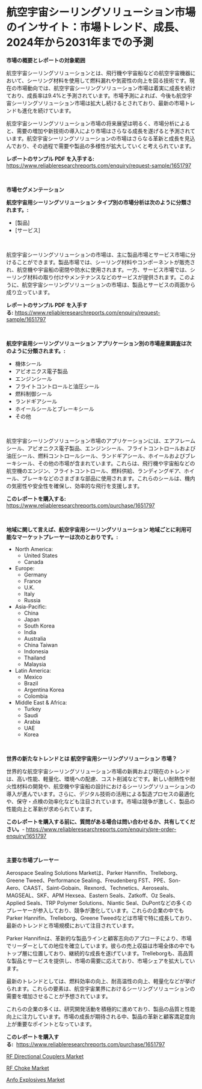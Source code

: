 <p><h1>航空宇宙シーリングソリューション市場のインサイト：市場トレンド、成長、2024年から2031年までの予測</h1></p><p><strong>市場の概要とレポートの対象範囲</strong></p>
<p><p>航空宇宙シーリングソリューションとは、飛行機や宇宙船などの航空宇宙機器において、シーリング材料を使用して燃料漏れや気密性の向上を図る技術です。現在の市場動向では、航空宇宙シーリングソリューション市場は着実に成長を続けており、成長率は9.4%と予測されています。市場予測によれば、今後も航空宇宙シーリングソリューション市場は拡大し続けるとされており、最新の市場トレンドも進化を続けています。</p><p>航空宇宙シーリングソリューション市場の将来展望は明るく、市場分析によると、需要の増加や新技術の導入により市場はさらなる成長を遂げると予測されています。航空宇宙シーリングソリューションの市場はさらなる革新と成長を見込んでおり、その過程で需要や製品の多様性が拡大していくと考えられています。</p></p>
<p><strong>レポートのサンプル PDF を入手する:</strong> <a href="https://www.reliableresearchreports.com/enquiry/request-sample/1651797">https://www.reliableresearchreports.com/enquiry/request-sample/1651797</a></p>
<p>&nbsp;</p>
<p><strong>市場セグメンテーション</strong></p>
<p><strong>航空宇宙用シーリングソリューション タイプ別の市場分析は次のように分類されます。:</strong></p>
<p><ul><li>[製品]</li><li>[サービス]</li></ul></p>
<p>&nbsp;</p>
<p><p>航空宇宙シーリングソリューションの市場は、主に製品市場とサービス市場に分けることができます。製品市場では、シーリング材料やコンポーネントが販売され、航空機や宇宙船の密閉や防水に使用されます。一方、サービス市場では、シーリング材料の取り付けやメンテナンスなどのサービスが提供されます。このように、航空宇宙シーリングソリューションの市場は、製品とサービスの両面から成り立っています。</p></p>
<p><strong>レポートのサンプル PDF を入手する:</strong>&nbsp;<a href="https://www.reliableresearchreports.com/enquiry/request-sample/1651797">https://www.reliableresearchreports.com/enquiry/request-sample/1651797</a></p>
<p>&nbsp;</p>
<p><strong> 航空宇宙用シーリングソリューション アプリケーション別の市場産業調査は次のように分類されます。:</strong></p>
<p><ul><li>機体シール</li><li>アビオニクス電子製品</li><li>エンジンシール</li><li>フライトコントロールと油圧シール</li><li>燃料制御シール</li><li>ランドギアシール</li><li>ホイールシールとブレーキシール</li><li>その他</li></ul></p>
<p>&nbsp;</p>
<p><p>航空宇宙シーリングソリューション市場のアプリケーションには、エアフレームシール、アビオニクス電子製品、エンジンシール、フライトコントロールおよび油圧シール、燃料コントロールシール、ランドギアシール、ホイールおよびブレーキシール、その他の市場が含まれています。これらは、飛行機や宇宙船などの航空機のエンジン、フライトコントロール、燃料供給、ランディングギア、ホイール、ブレーキなどのさまざまな部品に使用されます。これらのシールは、機内の気密性や安全性を確保し、効率的な飛行を支援します。</p></p>
<p><strong>このレポートを購入する:</strong>&nbsp; <a href="https://www.reliableresearchreports.com/purchase/1651797">https://www.reliableresearchreports.com/purchase/1651797</a></p>
<p>&nbsp;</p>
<p><strong>地域に関して言えば、航空宇宙用シーリングソリューション 地域ごとに利用可能なマーケットプレーヤーは次のとおりです。:</strong></p>
<p><ul>
    <li>
        North America:
        <ul>
            <li>United States</li>
            <li>Canada</li>
        </ul>
    </li>
    <li>
        Europe:
        <ul>
            <li>Germany</li>
            <li>France</li>
            <li>U.K.</li>
            <li>Italy</li>
            <li>Russia</li>
        </ul>
    </li>
    <li>
        Asia-Pacific:
        <ul>
            <li>China</li>
            <li>Japan</li>
            <li>South Korea</li>
            <li>India</li>
            <li>Australia</li>
            <li>China Taiwan</li>
            <li>Indonesia</li>
            <li>Thailand</li>
            <li>Malaysia</li>
        </ul>
    </li>
    <li>
        Latin America:
        <ul>
            <li>Mexico</li>
            <li>Brazil</li>
            <li>Argentina Korea</li>
            <li>Colombia</li>
        </ul>
    </li>
    <li>
        Middle East & Africa:
        <ul>
            <li>Turkey</li>
            <li>Saudi</li>
            <li>Arabia</li>
            <li>UAE</li>
            <li>Korea</li>
        </ul>
    </li>
    </ul></p>
<p>&nbsp;</p>
<p><strong>世界の新たなトレンドとは 航空宇宙用シーリングソリューション 市場？</strong></p>
<p><p>世界的な航空宇宙シーリングソリューション市場の新興および現在のトレンドは、高い性能、軽量化、環境への配慮、コスト削減などです。新しい耐熱性や耐火性材料の開発や、航空機や宇宙船の設計におけるシーリングソリューションの導入が進んでいます。さらに、デジタル技術の活用による製造プロセスの最適化や、保守・点検の効率化なども注目されています。市場は競争が激しく、製品の性能向上と革新が求められています。</p></p>
<p><strong>このレポートを購入する前に、質問がある場合は問い合わせるか、共有してください。</strong>- <a href="https://www.reliableresearchreports.com/enquiry/pre-order-enquiry/1651797">https://www.reliableresearchreports.com/enquiry/pre-order-enquiry/1651797</a></p>
<p>&nbsp;</p>
<p><strong>主要な市場プレーヤー</strong></p>
<p><p>Aerospace Sealing Solutions Marketは、Parker Hannifin、Trelleborg、Greene Tweed、Performance Sealing、Freudenberg FST、PPE、Son-Aero、CAAST、Saint-Gobain、Rexnord、Technetics、Aeroseals、MAGSEAL、SKF、APM Hexsea、Eastern Seals、Zatkoff、Oz Seals、Applied Seals、TRP Polymer Solutions、Niantic Seal、DuPontなどの多くのプレーヤーが参入しており、競争が激化しています。これらの企業の中でもParker Hannifin、Trelleborg、Greene Tweedなどは市場で特に成長しており、最新のトレンドと市場規模において注目されています。</p><p>Parker Hannifinは、革新的な製品ラインと顧客志向のアプローチにより、市場でリーダーとしての地位を確立しています。彼らの売上収益は市場全体の中でもトップ層に位置しており、継続的な成長を遂げています。Trelleborgも、高品質な製品とサービスを提供し、市場の需要に応えており、市場シェアを拡大しています。</p><p>最新のトレンドとしては、燃料効率の向上、耐高温性の向上、軽量化などが挙げられます。これらの要素は、航空宇宙業界におけるシーリングソリューションの需要を増加させることが予想されています。</p><p>これらの企業の多くは、研究開発活動を積極的に進めており、製品の品質と性能向上に注力しています。市場の成長が期待される中、製品の革新と顧客満足度向上が重要なポイントとなっています。</p></p>
<p><strong>このレポートを購入する:</strong>&nbsp;&nbsp;<a href="https://www.reliableresearchreports.com/purchase/1651797">https://www.reliableresearchreports.com/purchase/1651797</a></p>
<p><p><a href="https://github.com/ChiragRP21/Market-Research-Report-List-3/blob/main/rf-directional-couplers-market.md">RF Directional Couplers Market</a></p><p><a href="https://github.com/Airanohannonzb68e5pb53oc1/Market-Research-Report-List-1/blob/main/rf-choke-market.md">RF Choke Market</a></p><p><a href="https://angry-finch-aaf.notion.site/Anfo-Explosives-Market-Size-Furnishes-Valuable-Information-Encompassing-Market-Share-Market-Trends--636619f48abc4a83973b8fa1453242e5">Anfo Explosives Market</a></p></p>